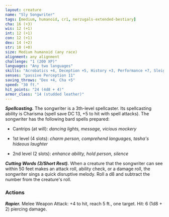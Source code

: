 ```yaml
---
layout: creature
name: "Sly Songwriter"
tags: [medium, humanoid, cr1, nerzugals-extended-bestiary]
cha: 16 (+3)
wis: 12 (+1)
int: 12 (+1)
con: 12 (+1)
dex: 14 (+2)
str: 10 (+0)
size: Medium humanoid (any race)
alignment: any alignment
challenge: "1 (200 XP)"
languages: "Any two languages"
skills: "Acrobatics +4, Deception +5, History +3, Performance +7, Sleight of Hand +6"
senses: "passive Perception 11"
saving_throws: "Dex +4, Cha +5"
speed: "30 ft."
hit_points: "24 (4d8 + 4)"
armor_class: "14 (studded leather)"
---
```


***Spellcasting.*** The songwriter is a 3th-level spellcaster.
Its spellcasting ability is Charisma (spell save DC
13, +5 to hit with spell attacks). The songwriter has
the following bard spells prepared:

* Cantrips (at will): <i>dancing lights, message, vicious mockery</i>

* 1st level (4 slots): <i>charm person, comprehend languages, tasha's hideous laughter</i>

* 2nd level (2 slots): <i>enhance ability, hold person, silence</i>

***Cutting Words (3/Short Rest).*** When a creature that
the songwriter can see within 50 feet makes an
attack roll, ability check, or a damage roll, the
songwriter sings a quick disruptive melody. Roll a d8
and subtract the number from the creature's roll.

### Actions

***Rapier.*** Melee Weapon Attack: +4 to hit, reach 5 ft.,
one target. Hit: 6 (1d8 + 2) piercing damage.

